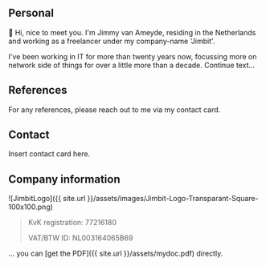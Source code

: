 ## Personal
👋 Hi, nice to meet you. I'm Jimmy van Ameyde, residing in the Netherlands and working as a freelancer under my company-name 'Jimbit'.

I've been working in IT for more than twenty years now, focussing more on network side of things for over a little more than a decade. Continue text...

## References
For any references, please reach out to me via my contact card.

## Contact
Insert contact card here.

## Company information

![JimbitLogo]({{ site.url }}/assets/images/Jimbit-Logo-Transparant-Square-100x100.png)

> KvK registration: 77216180
> 
> VAT/BTW ID: NL003164065B69

... you can [get the PDF]({{ site.url }}/assets/mydoc.pdf) directly.
